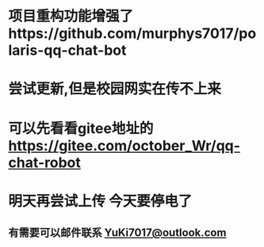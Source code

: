 # 项目重构功能增强了https://github.com/murphys7017/polaris-qq-chat-bot
# 尝试更新,但是校园网实在传不上来
# 可以先看看gitee地址的  https://gitee.com/october_Wr/qq-chat-robot
# 明天再尝试上传 今天要停电了 
## 有需要可以邮件联系 YuKi7017@outlook.com
